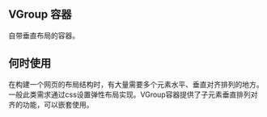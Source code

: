## **VGroup 容器**

自带垂直布局的容器。

## 何时使用

在构建一个网页的布局结构时，有大量需要多个元素水平、垂直对齐排列的地方。一般此类需求通过css设置弹性布局实现。VGroup容器提供了子元素垂直排列对齐的功能，可以嵌套使用。